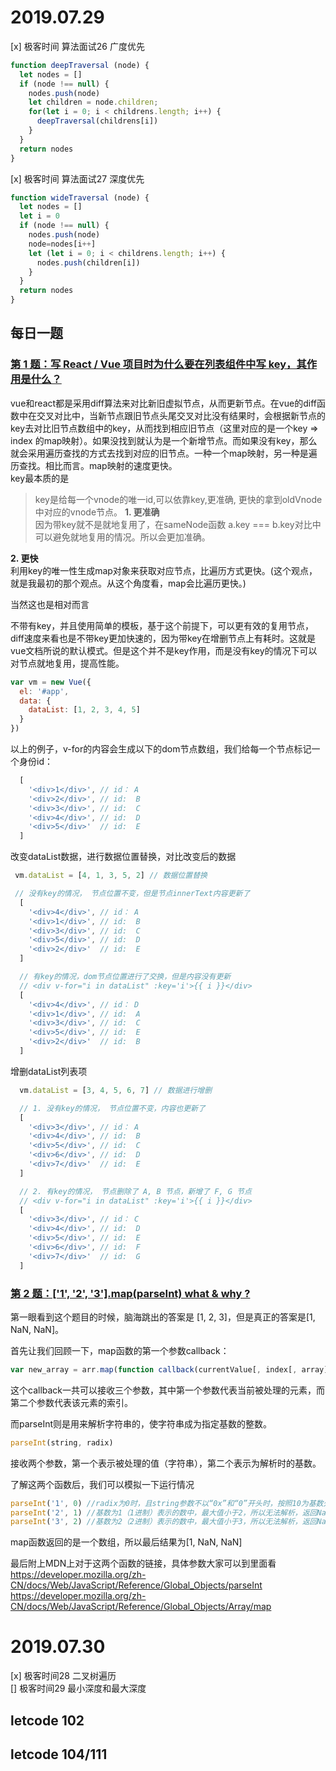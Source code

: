 # 2019.07.29
[x] 极客时间 算法面试26 广度优先  
```javascript
function deepTraversal (node) {
  let nodes = []
  if (node !== null) {
    nodes.push(node)
    let children = node.children;
    for(let i = 0; i < childrens.length; i++) {
      deepTraversal(childrens[i])
    }
  }
  return nodes
}
```
[x] 极客时间 算法面试27 深度优先
```javascript
function wideTraversal (node) {
  let nodes = []
  let i = 0
  if (node !== null) {
    nodes.push(node)
    node=nodes[i++]
    let (let i = 0; i < childrens.length; i++) {
      nodes.push(children[i])
    }
  }
  return nodes
}
```

## 每日一题
### [第 1 题：写 React / Vue 项目时为什么要在列表组件中写 key，其作用是什么？](https://github.com/Advanced-Frontend/Daily-Interview-Question/issues/1)

vue和react都是采用diff算法来对比新旧虚拟节点，从而更新节点。在vue的diff函数中在交叉对比中，当新节点跟旧节点头尾交叉对比没有结果时，会根据新节点的key去对比旧节点数组中的key，从而找到相应旧节点（这里对应的是一个key => index 的map映射）。如果没找到就认为是一个新增节点。而如果没有key，那么就会采用遍历查找的方式去找到对应的旧节点。一种一个map映射，另一种是遍历查找。相比而言。map映射的速度更快。  
key最本质的是
> key是给每一个vnode的唯一id,可以依靠key,更准确, 更快的拿到oldVnode中对应的vnode节点。
**1. 更准确**  
因为带key就不是就地复用了，在sameNode函数 a.key === b.key对比中可以避免就地复用的情况。所以会更加准确。

**2. 更快**  
利用key的唯一性生成map对象来获取对应节点，比遍历方式更快。(这个观点，就是我最初的那个观点。从这个角度看，map会比遍历更快。)

当然这也是相对而言

不带有key，并且使用简单的模板，基于这个前提下，可以更有效的复用节点，diff速度来看也是不带key更加快速的，因为带key在增删节点上有耗时。这就是vue文档所说的默认模式。但是这个并不是key作用，而是没有key的情况下可以对节点就地复用，提高性能。
```javascript
var vm = new Vue({
  el: '#app',
  data: {
    dataList: [1, 2, 3, 4, 5]
  }
})
```
以上的例子，v-for的内容会生成以下的dom节点数组，我们给每一个节点标记一个身份id：
```javascript
  [
    '<div>1</div>', // id： A
    '<div>2</div>', // id:  B
    '<div>3</div>', // id:  C
    '<div>4</div>', // id:  D
    '<div>5</div>'  // id:  E
  ]
```
改变dataList数据，进行数据位置替换，对比改变后的数据
```javascript
 vm.dataList = [4, 1, 3, 5, 2] // 数据位置替换

 // 没有key的情况， 节点位置不变，但是节点innerText内容更新了
  [
    '<div>4</div>', // id： A
    '<div>1</div>', // id:  B
    '<div>3</div>', // id:  C
    '<div>5</div>', // id:  D
    '<div>2</div>'  // id:  E
  ]

  // 有key的情况，dom节点位置进行了交换，但是内容没有更新
  // <div v-for="i in dataList" :key='i'>{{ i }}</div>
  [
    '<div>4</div>', // id： D
    '<div>1</div>', // id:  A
    '<div>3</div>', // id:  C
    '<div>5</div>', // id:  E
    '<div>2</div>'  // id:  B
  ]
```
增删dataList列表项
```javascript
  vm.dataList = [3, 4, 5, 6, 7] // 数据进行增删

  // 1. 没有key的情况， 节点位置不变，内容也更新了
  [
    '<div>3</div>', // id： A
    '<div>4</div>', // id:  B
    '<div>5</div>', // id:  C
    '<div>6</div>', // id:  D
    '<div>7</div>'  // id:  E
  ]

  // 2. 有key的情况， 节点删除了 A, B 节点，新增了 F, G 节点
  // <div v-for="i in dataList" :key='i'>{{ i }}</div>
  [
    '<div>3</div>', // id： C
    '<div>4</div>', // id:  D
    '<div>5</div>', // id:  E
    '<div>6</div>', // id:  F
    '<div>7</div>'  // id:  G
  ]
```
### [第 2 题：['1', '2', '3'].map(parseInt) what & why ?](https://github.com/Advanced-Frontend/Daily-Interview-Question/issues/4)

第一眼看到这个题目的时候，脑海跳出的答案是 [1, 2, 3]，但是真正的答案是[1, NaN, NaN]。

首先让我们回顾一下，map函数的第一个参数callback：
```javascript
var new_array = arr.map(function callback(currentValue[, index[, array]]) { // Return element for new_array }[, thisArg])
```
这个callback一共可以接收三个参数，其中第一个参数代表当前被处理的元素，而第二个参数代表该元素的索引。

而parseInt则是用来解析字符串的，使字符串成为指定基数的整数。
```javascript
parseInt(string, radix)
```
接收两个参数，第一个表示被处理的值（字符串），第二个表示为解析时的基数。

了解这两个函数后，我们可以模拟一下运行情况
```javascript
parseInt('1', 0) //radix为0时，且string参数不以“0x”和“0”开头时，按照10为基数处理。这个时候返回1  
parseInt('2', 1) //基数为1（1进制）表示的数中，最大值小于2，所以无法解析，返回NaN   
parseInt('3', 2) //基数为2（2进制）表示的数中，最大值小于3，所以无法解析，返回NaN  
```
map函数返回的是一个数组，所以最后结果为[1, NaN, NaN]

最后附上MDN上对于这两个函数的链接，具体参数大家可以到里面看
https://developer.mozilla.org/zh-CN/docs/Web/JavaScript/Reference/Global_Objects/parseInt
https://developer.mozilla.org/zh-CN/docs/Web/JavaScript/Reference/Global_Objects/Array/map

# 2019.07.30
[x] 极客时间28 二叉树遍历  
[] 极客时间29 最小深度和最大深度
## letcode 102
## letcode 104/111




